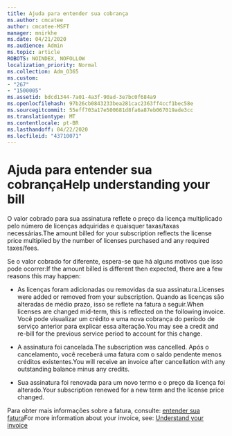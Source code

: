 ```yaml
---
title: Ajuda para entender sua cobrança
ms.author: cmcatee
author: cmcatee-MSFT
manager: mnirkhe
ms.date: 04/21/2020
ms.audience: Admin
ms.topic: article
ROBOTS: NOINDEX, NOFOLLOW
localization_priority: Normal
ms.collection: Adm_O365
ms.custom:
- "267"
- "1500005"
ms.assetid: bdcd1344-7a01-4a3f-90ad-3e7bc0f684a9
ms.openlocfilehash: 97b26cb0843233bea281cac2363ff4ccf1bec58e
ms.sourcegitcommit: 55eff703a17e500681d8fa6a87eb067019ade3cc
ms.translationtype: MT
ms.contentlocale: pt-BR
ms.lasthandoff: 04/22/2020
ms.locfileid: "43710071"
---
```

# <a name="help-understanding-your-bill"></a><span data-ttu-id="75e20-102">Ajuda para entender sua cobrança</span><span class="sxs-lookup"><span data-stu-id="75e20-102">Help understanding your bill</span></span>

<span data-ttu-id="75e20-103">O valor cobrado para sua assinatura reflete o preço da licença multiplicado pelo número de licenças adquiridas e quaisquer taxas/taxas necessárias.</span><span class="sxs-lookup"><span data-stu-id="75e20-103">The amount billed for your subscription reflects the license price multiplied by the number of licenses purchased and any required taxes/fees.</span></span>
  
<span data-ttu-id="75e20-104">Se o valor cobrado for diferente, espera-se que há alguns motivos que isso pode ocorrer:</span><span class="sxs-lookup"><span data-stu-id="75e20-104">If the amount billed is different then expected, there are a few reasons this may happen:</span></span>
  
- <span data-ttu-id="75e20-105">As licenças foram adicionadas ou removidas da sua assinatura.</span><span class="sxs-lookup"><span data-stu-id="75e20-105">Licenses were added or removed from your subscription.</span></span> <span data-ttu-id="75e20-106">Quando as licenças são alteradas de médio prazo, isso se reflete na fatura a seguir.</span><span class="sxs-lookup"><span data-stu-id="75e20-106">When licenses are changed mid-term, this is reflected on the following invoice.</span></span> <span data-ttu-id="75e20-107">Você pode visualizar um crédito e uma nova cobrança do período de serviço anterior para explicar essa alteração.</span><span class="sxs-lookup"><span data-stu-id="75e20-107">You may see a credit and re-bill for the previous service period to account for this change.</span></span>

- <span data-ttu-id="75e20-108">A assinatura foi cancelada.</span><span class="sxs-lookup"><span data-stu-id="75e20-108">The subscription was cancelled.</span></span> <span data-ttu-id="75e20-109">Após o cancelamento, você receberá uma fatura com o saldo pendente menos créditos existentes.</span><span class="sxs-lookup"><span data-stu-id="75e20-109">You will receive an invoice after cancellation with any outstanding balance minus any credits.</span></span>

- <span data-ttu-id="75e20-110">Sua assinatura foi renovada para um novo termo e o preço da licença foi alterado.</span><span class="sxs-lookup"><span data-stu-id="75e20-110">Your subscription renewed for a new term and the license price changed.</span></span>

<span data-ttu-id="75e20-111">Para obter mais informações sobre a fatura, consulte: [entender sua fatura](https://docs.microsoft.com/office365/admin/subscriptions-and-billing/understand-your-invoice)</span><span class="sxs-lookup"><span data-stu-id="75e20-111">For more information about your invoice, see: [Understand your invoice](https://docs.microsoft.com/office365/admin/subscriptions-and-billing/understand-your-invoice)</span></span>